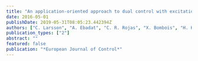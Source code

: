 ```yaml
---
title: "An application-oriented approach to dual control with excitation for closed-loop identification"
date: 2016-05-01
publishDate: 2019-05-31T08:05:23.442394Z
authors: ["C. Larsson", "A. Ebadat", "C. R. Rojas", "X. Bombois", "H. Hjalmarsson"]
publication_types: ["2"]
abstract: ""
featured: false
publication: "*European Journal of Control*"
---
```


